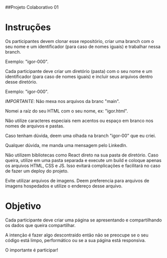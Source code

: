 ##Projeto Colaborativo 01

# Instruções

Os participantes devem clonar esse repositório, criar uma branch com o seu nome e um identificador (para caso de nomes iguais) e trabalhar nessa branch.

Exemplo: "igor-000".

Cada participante deve criar um diretório (pasta) com o seu nome e um identificador (para caso de nomes iguais) e incluir seus arquivos dentro desse diretório.

Exemplo: "igor-000".

_IMPORTANTE_: Não mexa nos arquivos da branc "main".

Nomei a raíz do seu HTML com o seu nome, ex: "igor.html".

Não utilize caracteres especiais nem acentos ou espaço em branco nos nomes de arquivos e pastas.

Caso tenham dúvida, deem uma olhada na branch "igor-00" que eu criei.

Qualquer dúvida, me manda uma mensagem pelo LinkedIn.

Não utilizem bibliotecas como React direto na sua pasta de diretório. Caso queira, utilize em uma pasta separada e execute um build e coloque apenas os arquivos HTML, CSS e JS. Isso evitará complicações e facilitará no caso de fazer um deploy do projeto.

Evite utilizar arquivos de imagens. Deem preferencia para arquivos de imagens hospedados e utilize o endereço desse arquivo.

# Objetivo

Cada participante deve criar uma página se apresentando e compartilhando os dados que queira compartilhar.

A intenção é fazer algo descontraido então não se preocupe se o seu código está limpo, performático ou se a sua página está responsiva.

O importante é participar!
